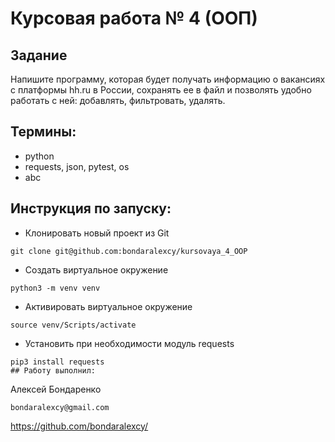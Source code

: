 # Курсовая работа № 4 (ООП)

## Задание
Напишите программу, которая будет получать информацию о вакансиях
с платформы hh.ru в России, сохранять ее в файл и позволять
удобно работать с ней: добавлять, фильтровать, удалять.


## Термины:
* python
* requests, json, pytest, os
* abc


## Инструкция по запуску:

- Клонировать новый проект из Git
```
git clone git@github.com:bondaralexcy/kursovaya_4_OOP
```
- Создать виртуальное окружение
```
python3 -m venv venv
```
- Активировать виртуальное окружение
```
source venv/Scripts/activate
```
- Установить при необходимости модуль requests
```
pip3 install requests
## Работу выполнил:
```
Алексей Бондаренко
```
bondaralexcy@gmail.com
```
https://github.com/bondaralexcy/